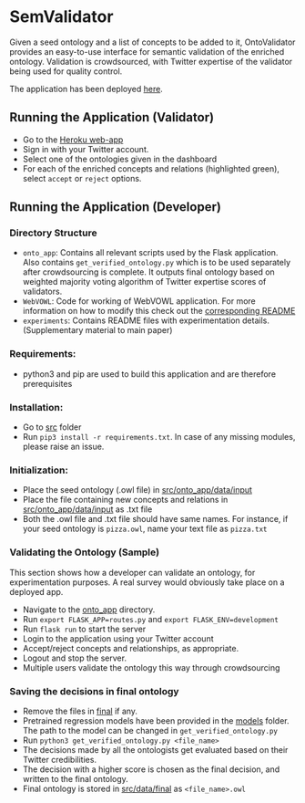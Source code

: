 # SemValidator

Given a seed ontology and a list of concepts to be added to it, OntoValidator provides an easy-to-use interface for semantic validation of the enriched ontology. Validation is crowdsourced, with Twitter expertise of the validator being used for quality control.

The application has been deployed [here](http://semvalidator.herokuapp.com/).

## Running the Application (Validator)

- Go to the [Heroku web-app](http://semvalidator.herokuapp.com/)
- Sign in with your Twitter account.
- Select one of the ontologies given in the dashboard
- For each of the enriched concepts and relations (highlighted green), select `accept` or `reject` options.


## Running the Application (Developer)

### Directory Structure

- `onto_app`: Contains all relevant scripts used by the Flask application. Also contains `get_verified_ontology.py` which is to be used separately after crowdsourcing is complete. It outputs final ontology based on weighted majority voting algorithm of Twitter expertise scores of validators.
- `WebVOWL`: Code for working of WebVOWL application. For more information on how to modify this check out the [corresponding README](WebVOWL/README.md)
- `experiments`: Contains README files with experimentation details. (Supplementary material to main paper)

### Requirements:
- python3 and pip are used to build this application and are therefore prerequisites

### Installation:
- Go to [src](src/) folder
- Run `pip3 install -r requirements.txt`. In case of any missing modules, please raise an issue.

### Initialization:
- Place the seed ontology (.owl file) in [src/onto_app/data/input](src/onto_app/data/input)
- Place the file containing new concepts and relations in [src/onto_app/data/input](src/onto_app/data/input) as .txt file
- Both the .owl file and .txt file should have same names. For instance, if your seed ontology is `pizza.owl`, name your text file as `pizza.txt`


### Validating the Ontology (Sample)
This section shows how a developer can validate an ontology, for experimentation purposes. A real survey would obviously take place on a deployed app.
- Navigate to the [onto_app](src/onto_app) directory. 
- Run `export FLASK_APP=routes.py` and `export FLASK_ENV=development`
- Run `flask run` to start the server
- Login to the application using your Twitter account 
- Accept/reject concepts and relationships, as appropriate.
- Logout and stop the server.
- Multiple users validate the ontology this way through crowdsourcing

### Saving the decisions in final ontology
- Remove the files in [final](src/onto_app/data/final) if any.
- Pretrained regression models have been provided in the [models](src/models) folder. The path to the model can be changed in `get_verified_ontology.py`
- Run `python3 get_verified_ontology.py <file_name>`
- The decisions made by all the ontologists get evaluated based on their Twitter credibilities. 
- The decision with a higher score is chosen as the final decision, and written to the final ontology.
- Final ontology is stored in [src/data/final](src/onto_app/data/final) as `<file_name>.owl`

